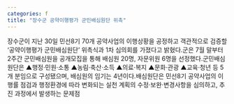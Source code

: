 ```yaml
---
categories: f
title: "장수군 공약이행평가 군민배심원단 위촉"
---
```

장수군이 지난 30일 민선8기 70개 공약사업의 이행상황을 공정하고 객관적으로 검증할 ‘공약이행평가 군민배심원단’ 위촉식과 1차 심의회를 가졌다고 밝혔다.군은 7월 말부터 2주간 군민배심원을 공개모집을 통해 배심원 20명, 자문위원 6명을 선정했다.군민배심원단은 ▲행정‧민원‧소통 ▲농림‧축산‧소득 ▲의료‧복지 ▲문화‧관광 ▲교육‧청년 등 5개 분임으로 구성됐으며, 배심원의 임기는 4년이다.배심원단은 민선8기 공약사업의 이행률 점검과 행정환경에 따라 변화되는 실천 계획의 수정‧보완‧변경사항을 심의하고, 추진 과정에서 발생하는 문제점